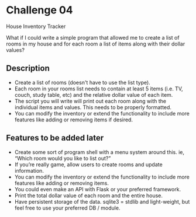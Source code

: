 # Challenge 04

House Inventory Tracker

What if I could write a simple program that allowed me to create a list of rooms in my house and for each room a list of items along with their dollar values?

## Description

* Create a list of rooms (doesn't have to use the list type).
* Each room in your rooms list needs to contain at least 5 items (i.e. TV, couch, study table, etc) and the relative dollar value of each item.
* The script you will write will print out each room along with the individual items and values. This needs to be properly formatted.
* You can modify the inventory or extend the functionality to include more features like adding or removing items if desired.


## Features to be added later
* Create some sort of program shell with a menu system around this. ie, “Which room would you like to list out?”
* If you’re really game, allow users to create rooms and update information.
* You can modify the inventory or extend the functionality to include more features like adding or removing items. 
* You could even make an API with Flask or your preferred framework.
* Print the total dollar value of each room and the entire house.
* Have persistent storage of the data. sqlite3 = stdlib and light-weight, but feel free to use your preferred DB / module.



